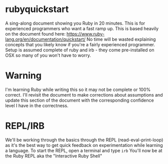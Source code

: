 rubyquickstart
==============

A sing-along document showing you Ruby in 20 minutes. This is for experienced programmers who want a fast ramp up.
This is based heavily on the document found here: https://www.ruby-lang.org/en/documentation/quickstart/
No time will be wasted explaining concepts that you likely know if you're a fairly experienced programmer.
Setup is assumed complete of ruby and irb - they come pre-installed on OSX so many of you won't have to worry.

Warning
=======
I'm learning Ruby while writing this so it may not be complete or 100% correct. I'll revisit the document to make corrections about assumptions and update this section of the document with the corresponding confidence level I have in the correctness.

REPL/IRB
========
We'll be working through the basics through the REPL (read-eval-print-loop) as it's the best way to get quick feedback on experimentation while learning a language.
To start the REPL, open a terminal and type `irb`
You'll now be at the Ruby REPL aka the "Interactive Ruby Shell"
